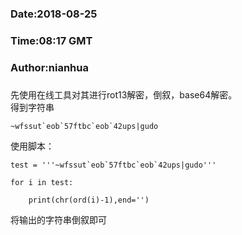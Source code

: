 ###
###    Date:2018-08-25
###   Time:08:17 GMT
###  Author:nianhua
###


先使用在线工具对其进行rot13解密，倒叙，base64解密。</br>
得到字符串
````
~wfssut`eob`57ftbc`eob`42ups|gudo
````
使用脚本：
````
test = '''~wfssut`eob`57ftbc`eob`42ups|gudo'''

for i in test:

    print(chr(ord(i)-1),end='')
````
将输出的字符串倒叙即可




